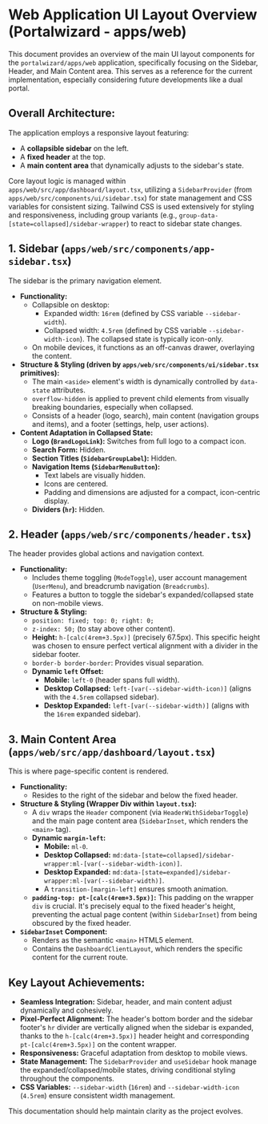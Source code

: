 # Web Application UI Layout Overview (Portalwizard - apps/web)

This document provides an overview of the main UI layout components for the `portalwizard/apps/web` application, specifically focusing on the Sidebar, Header, and Main Content area. This serves as a reference for the current implementation, especially considering future developments like a dual portal.

## Overall Architecture:

The application employs a responsive layout featuring:
- A **collapsible sidebar** on the left.
- A **fixed header** at the top.
- A **main content area** that dynamically adjusts to the sidebar's state.

Core layout logic is managed within `apps/web/src/app/dashboard/layout.tsx`, utilizing a `SidebarProvider` (from `apps/web/src/components/ui/sidebar.tsx`) for state management and CSS variables for consistent sizing. Tailwind CSS is used extensively for styling and responsiveness, including group variants (e.g., `group-data-[state=collapsed]/sidebar-wrapper`) to react to sidebar state changes.

## 1. Sidebar (`apps/web/src/components/app-sidebar.tsx`)

The sidebar is the primary navigation element.

-   **Functionality:**
    -   Collapsible on desktop:
        -   Expanded width: `16rem` (defined by CSS variable `--sidebar-width`).
        -   Collapsed width: `4.5rem` (defined by CSS variable `--sidebar-width-icon`). The collapsed state is typically icon-only.
    -   On mobile devices, it functions as an off-canvas drawer, overlaying the content.
-   **Structure & Styling (driven by `apps/web/src/components/ui/sidebar.tsx` primitives):**
    -   The main `<aside>` element's width is dynamically controlled by `data-state` attributes.
    -   `overflow-hidden` is applied to prevent child elements from visually breaking boundaries, especially when collapsed.
    -   Consists of a header (logo, search), main content (navigation groups and items), and a footer (settings, help, user actions).
-   **Content Adaptation in Collapsed State:**
    -   **Logo (`BrandLogoLink`):** Switches from full logo to a compact icon.
    -   **Search Form:** Hidden.
    -   **Section Titles (`SidebarGroupLabel`):** Hidden.
    -   **Navigation Items (`SidebarMenuButton`):**
        -   Text labels are visually hidden.
        -   Icons are centered.
        -   Padding and dimensions are adjusted for a compact, icon-centric display.
    -   **Dividers (`hr`):** Hidden.

## 2. Header (`apps/web/src/components/header.tsx`)

The header provides global actions and navigation context.

-   **Functionality:**
    -   Includes theme toggling (`ModeToggle`), user account management (`UserMenu`), and breadcrumb navigation (`Breadcrumbs`).
    -   Features a button to toggle the sidebar's expanded/collapsed state on non-mobile views.
-   **Structure & Styling:**
    -   `position: fixed; top: 0; right: 0;`
    -   `z-index: 50;` (to stay above other content).
    -   **Height:** `h-[calc(4rem+3.5px)]` (precisely 67.5px). This specific height was chosen to ensure perfect vertical alignment with a divider in the sidebar footer.
    -   `border-b border-border`: Provides visual separation.
    -   **Dynamic `left` Offset:**
        -   **Mobile:** `left-0` (header spans full width).
        -   **Desktop Collapsed:** `left-[var(--sidebar-width-icon)]` (aligns with the `4.5rem` collapsed sidebar).
        -   **Desktop Expanded:** `left-[var(--sidebar-width)]` (aligns with the `16rem` expanded sidebar).

## 3. Main Content Area (`apps/web/src/app/dashboard/layout.tsx`)

This is where page-specific content is rendered.

-   **Functionality:**
    -   Resides to the right of the sidebar and below the fixed header.
-   **Structure & Styling (Wrapper Div within `layout.tsx`):**
    -   A `div` wraps the `Header` component (via `HeaderWithSidebarToggle`) and the main page content area (`SidebarInset`, which renders the `<main>` tag).
    -   **Dynamic `margin-left`:**
        -   **Mobile:** `ml-0`.
        -   **Desktop Collapsed:** `md:data-[state=collapsed]/sidebar-wrapper:ml-[var(--sidebar-width-icon)]`.
        -   **Desktop Expanded:** `md:data-[state=expanded]/sidebar-wrapper:ml-[var(--sidebar-width)]`.
        -   A `transition-[margin-left]` ensures smooth animation.
    -   **`padding-top: pt-[calc(4rem+3.5px)]`:** This padding on the wrapper `div` is crucial. It's precisely equal to the fixed header's height, preventing the actual page content (within `SidebarInset`) from being obscured by the fixed header.
-   **`SidebarInset` Component:**
    -   Renders as the semantic `<main>` HTML5 element.
    -   Contains the `DashboardClientLayout`, which renders the specific content for the current route.

## Key Layout Achievements:

-   **Seamless Integration:** Sidebar, header, and main content adjust dynamically and cohesively.
-   **Pixel-Perfect Alignment:** The header's bottom border and the sidebar footer's `hr` divider are vertically aligned when the sidebar is expanded, thanks to the `h-[calc(4rem+3.5px)]` header height and corresponding `pt-[calc(4rem+3.5px)]` on the content wrapper.
-   **Responsiveness:** Graceful adaptation from desktop to mobile views.
-   **State Management:** The `SidebarProvider` and `useSidebar` hook manage the expanded/collapsed/mobile states, driving conditional styling throughout the components.
-   **CSS Variables:** `--sidebar-width` (`16rem`) and `--sidebar-width-icon` (`4.5rem`) ensure consistent width management.

This documentation should help maintain clarity as the project evolves.
